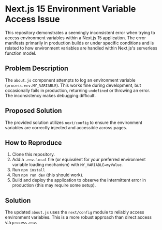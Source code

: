 # Next.js 15 Environment Variable Access Issue

This repository demonstrates a seemingly inconsistent error when trying to access environment variables within a Next.js 15 application. The error manifests primarily in production builds or under specific conditions and is related to how environment variables are handled within Next.js's serverless function model.

## Problem Description

The `about.js` component attempts to log an environment variable (`process.env.MY_VARIABLE`).  This works fine during development, but occasionally fails in production,  returning `undefined` or throwing an error.  The inconsistency makes debugging difficult.

## Proposed Solution

The provided solution utilizes `next/config` to ensure the environment variables are correctly injected and accessible across pages.

## How to Reproduce

1. Clone this repository.
2. Add a `.env.local` file (or equivalent for your preferred environment variable loading mechanism) with  `MY_VARIABLE=myValue`. 
3. Run `npm install`
4. Run `npm run dev` (this should work).
5. Build and deploy the application to observe the intermittent error in production (this may require some setup).

## Solution

The updated `about.js` uses the `next/config` module to reliably access environment variables.  This is a more robust approach than direct access via `process.env`.

